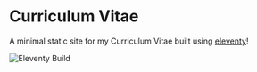 # Curriculum Vitae

A minimal static site for my Curriculum Vitae built using [eleventy](https://11ty.io)!

![Eleventy Build](https://github.com/weiji14/cv/workflows/Eleventy%20Build/badge.svg)
